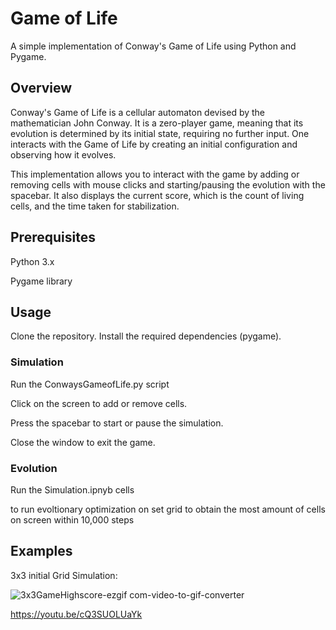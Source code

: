 # Game of Life
A simple implementation of Conway's Game of Life using Python and Pygame.

## Overview
Conway's Game of Life is a cellular automaton devised by the mathematician John Conway. It is a zero-player game, meaning that its evolution is determined by its initial state, requiring no further input. One interacts with the Game of Life by creating an initial configuration and observing how it evolves.

This implementation allows you to interact with the game by adding or removing cells with mouse clicks and starting/pausing the evolution with the spacebar. It also displays the current score, which is the count of living cells, and the time taken for stabilization.

## Prerequisites
Python 3.x

Pygame library
## Usage
Clone the repository.
Install the required dependencies (pygame).

### Simulation
Run the ConwaysGameofLife.py script

Click on the screen to add or remove cells.

Press the spacebar to start or pause the simulation.

Close the window to exit the game.


### Evolution
Run the Simulation.ipnyb cells

to run evoltionary optimization on set grid to obtain the most amount of cells on screen within 10,000 steps

## Examples
3x3 initial Grid Simulation:

![3x3GameHighscore-ezgif com-video-to-gif-converter](https://github.com/thatdavidguy/Evolutionary-optimisation-Conway-s-Game-of-Life/assets/61171213/d76dd78b-297e-4964-a16d-ee8df805255d)

https://youtu.be/cQ3SUOLUaYk


